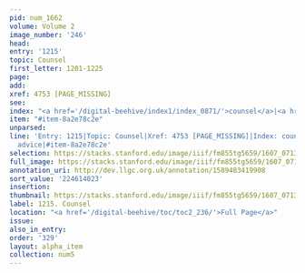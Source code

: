 ```yaml
---
pid: num_1662
volume: Volume 2
image_number: '246'
head:
entry: '1215'
topic: Counsel
first_letter: 1201-1225
page:
add:
xref: 4753 [PAGE_MISSING]
see:
index: "<a href='/digital-beehive/index1/index_0871/'>counsel</a>|<a href='/digital-beehive/index1/index_0051/'>advice</a>"
item: "#item-8a2e78c2e"
unparsed:
line: 'Entry: 1215|Topic: Counsel|Xref: 4753 [PAGE_MISSING]|Index: counsel|Index:
  advice|#item-8a2e78c2e'
selection: https://stacks.stanford.edu/image/iiif/fm855tg5659/1607_0713/863,4023,2886,1059/full/0/default.jpg
full_image: https://stacks.stanford.edu/image/iiif/fm855tg5659/1607_0713/full/full/0/default.jpg
annotation_uri: http://dev.llgc.org.uk/annotation/1589483419908
sort_value: '224614023'
insertion:
thumbnail: https://stacks.stanford.edu/image/iiif/fm855tg5659/1607_0713/863,4023,600,180/250,/0/default.jpg
label: 1215. Counsel
location: "<a href='/digital-beehive/toc/toc2_236/'>Full Page</a>"
issue:
also_in_entry:
order: '329'
layout: alpha_item
collection: num5
---
```

